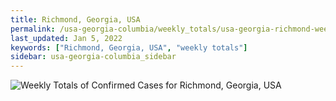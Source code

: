 ```yaml
---
title: Richmond, Georgia, USA
permalink: /usa-georgia-columbia/weekly_totals/usa-georgia-richmond-weekly_totals.html
last_updated: Jan 5, 2022
keywords: ["Richmond, Georgia, USA", "weekly totals"]
sidebar: usa-georgia-columbia_sidebar
---
```


![Weekly Totals of Confirmed Cases for Richmond, Georgia, USA](/covid_tracker/images/graphs/usa-georgia-richmond-weekly_totals_graph.png)
